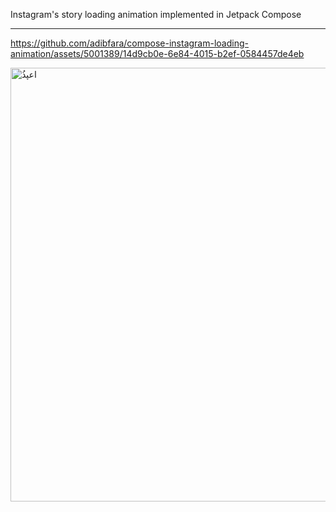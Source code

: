 Instagram's story loading animation implemented in Jetpack Compose
___________


https://github.com/adibfara/compose-instagram-loading-animation/assets/5001389/14d9cb0e-6e84-4015-b2ef-0584457de4eb



<img width="694" alt="ُاعپذ" src="https://github.com/adibfara/compose-instagram-loading-animation/assets/5001389/8889c889-15bd-4c2c-be18-bc2aa8d87b00">



